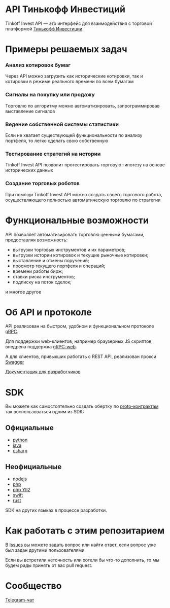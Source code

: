 # API Тинькофф Инвестиций

Tinkoff Invest API — это интерфейс для взаимодействия с торговой платформой [Тинькофф Инвестиции](https://www.tinkoff.ru/invest/).

# Примеры решаемых задач

### Анализ котировок бумаг

Через API можно загрузить как исторические котировки, так и котировки в режиме реального времени по всем бумагам

### Сигналы на покупку или продажу

Торговлю по алгоритму можно автоматизировать, запрограммировав выставление сигналов


### Ведение собственной системы статистики

Если не хватает существующей функциональности по анализу портфеля, то легко сделать свою собственную

### Тестирование стратегий на истории

Tinkoff Invest API позволит протестировать торговую гипотезу на основе исторических данных

### Создание торговых роботов

При помощи Tinkoff Invest API можно создать своего торгового робота, осуществляющего полностью автоматическую торговлю по стратегии


# Функциональные возможности
API позволяет автоматизировать торговлю ценными бумагами, предоставляя возможность:
* выгрузки торговых инструментов и их параметров;
* выгрузки истории котировок и текущие рыночные котировки;
* выставление и отмены поручений;
* просмотр текущего портфеля и операций;
* времени работы бирж;
* ставки риска инструментов;
* подписку на поток сделок;

и многое другое

# Об API и протоколе
API реализован на быстром, удобном и функциональном протоколе [gRPC](https://grpc.io/docs/).

Для поддержки web-клиентов, например браузерных JS скриптов, внедрена поддержка [gRPC-web](https://grpc.io/docs/platforms/web/basics/).

А для клиентов, привыкших работать с REST API, реализован прокси [Swagger](https://tinkoff.github.io/investAPI/swagger-ui/)


[Документация для разработчиков](https://tinkoff.github.io/investAPI/)

# SDK
Вы можете как самостоятельно создать обертку по [proto-контрактам](https://github.com/Tinkoff/investAPI/tree/main/src/docs/contracts) так воспользоваться одним из SDK:

## Официальные
* [python](https://github.com/Tinkoff/invest-python)
* [java](https://github.com/Tinkoff/invest-api-java-sdk)
* [csharp](https://github.com/Tinkoff/invest-api-csharp-sdk)

## Неофициальные
* [nodejs](https://github.com/betslus1/unofficial-tinkoff-invest-api_v2-lazy-sdk-NODEJS)
* [php](https://github.com/metaseller/tinkoff-invest-api-v2-php)
* [php YII2](https://packagist.org/packages/metaseller/tinkoff-invest-api-v2-yii2)
* [swift](https://github.com/JohnReeze/TinkoffInvestSwiftSDK)
* [rust](https://github.com/ovr/tinkoff-invest-rust)

SDK на других языках в процессе разработки.


# Как работать с этим репозитарием

В [Issues](https://github.com/Tinkoff/investAPI/issues) вы можете задать вопрос или найти ответ, если вопрос уже был задан другими пользователями.

Если вы встретили неточность или хотели бы что-то дополнить, то мы будем рады принять от вас pull request.

# Сообщество

[Telegram-чат](https://t.me/joinchat/VaW05CDzcSdsPULM)
